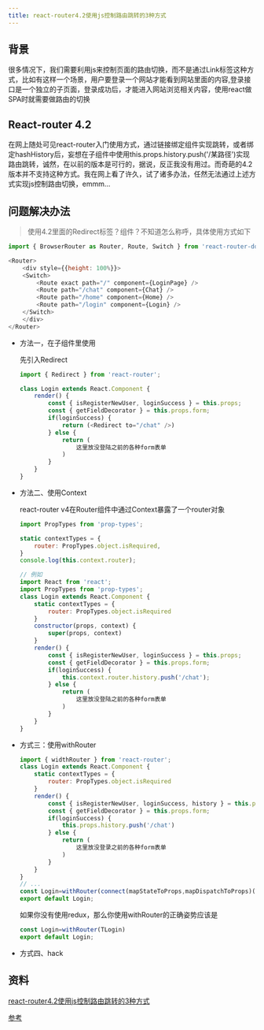 ```yaml
---
title: react-router4.2使用js控制路由跳转的3种方式
---
```

## 背景
很多情况下，我们需要利用js来控制页面的路由切换，而不是通过Link标签这种方式，比如有这样一个场景，用户要登录一个网站才能看到网站里面的内容,登录接口是一个独立的子页面，登录成功后，才能进入网站浏览相关内容，使用react做SPA时就需要做路由的切换

## React-router 4.2
在网上随处可见react-router入门使用方式，通过链接绑定组件实现跳转，或者绑定hashHistory后，妄想在子组件中使用this.props.history.push('/某路径')实现路由跳转，诚然，在以前的版本是可行的，据说，反正我没有用过。而奇葩的4.2版本并不支持这种方式。我在网上看了许久，试了诸多办法，任然无法通过上述方式实现js控制路由切换，emmm...

## 问题解决办法
> 使用4.2里面的Redirect标签？组件？不知道怎么称呼，具体使用方式如下
```js
import { BrowserRouter as Router, Route, Switch } from 'react-router-dom';

<Router>
    <div style={{height: 100%}}>
    <Switch>
        <Route exact path="/" component={LoginPage} />
        <Route path="/chat" component={Chat} />
        <Route path="/home" component={Home} />
        <Route path="/login" component={Login} />
    </Switch>
    </div>
</Router>
```
- 方法一，在子组件里使用

    先引入Redirect
    ```js
    import { Redirect } from 'react-router';

    class Login extends React.Component {
        render() {
            const { isRegisterNewUser, loginSuccess } = this.props;
            const { getFieldDecorator } = this.props.form;
            if(loginSuccess) {
                return (<Redirect to="/chat" />)
            } else {
                return (
                    这里放没登陆之前的各种form表单
                )
            }
        }
    }
    ```
- 方法二、使用Context

    react-router v4在Router组件中通过Context暴露了一个router对象
    ```js
    import PropTypes from 'prop-types';

    static contextTypes = {
        router: PropTypes.object.isRequired,
    } 
    console.log(this.context.router);

    // 例如
    import React from 'react';
    import PropTypes from 'prop-types';
    class Login extends React.Component {
        static contextTypes = {
            router: PropTypes.object.isRequired
        }
        constructor(props, context) {
            super(props, context)
        }
        render() {
            const { isRegisterNewUser, loginSuccess } = this.props;
            const { getFieldDecorator } = this.props.form;
            if(loginSuccess) {
                this.context.router.history.push('/chat');
            } else {
                return (
                    这里放没登陆之前的各种form表单
                )
            }
        }
    }
    ```
- 方式三：使用withRouter

    ```js
    import { widthRouter } from 'react-router';
    class Login extends React.Component {
        static contextTypes = {
            router: PropTypes.object.isRequired
        }
        render() {
            const { isRegisterNewUser, loginSuccess, history } = this.props;
            const { getFieldDecorator } = this.props.form;
            if(loginSuccess) {
                this.props.history.push('/chat')
            } else {
                return (
                    这里放没登录之前的各种form表单
                )
            }
        }
    }
    // ...
    const Login=withRouter(connect(mapStateToProps,mapDispatchToProps)(TLogin))
    export default Login;
    ```
    如果你没有使用redux，那么你使用withRouter的正确姿势应该是
    ```js
    const Login=withRouter(TLogin)
    export default Login;
    ```
- 方式四、hack



## 资料
[react-router4.2使用js控制路由跳转的3种方式](https://segmentfault.com/a/1190000013912862)

[参考](https://wenku.baidu.com/view/07795f09ac45b307e87101f69e3143323968f568.html)
